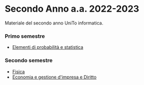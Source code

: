 # Secondo Anno a.a. 2022-2023
Materiale del secondo anno UniTo informatica.

### Primo semestre
- [Elementi di probabilità e statistica](https://github.com/Ela17/Secondo_Anno/tree/main/EPS)

### Secondo semestre
- [Fisica](https://github.com/Ela17/Secondo_Anno/tree/main/Fisica)
- [Economia e gestione d'impresa e Diritto](https://github.com/Ela17/Secondo_Anno/tree/main/EGID)
